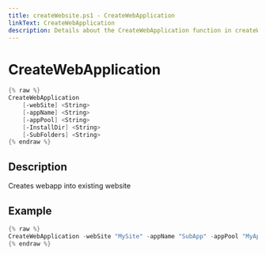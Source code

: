 ```yaml
---
title: createWebsite.ps1 - CreateWebApplication
linkText: CreateWebApplication
description: Details about the CreateWebApplication function in createWebsite.ps1 helper script
---
```


# CreateWebApplication

```PowerShell
{% raw %}
CreateWebApplication
    [-webSite] <String>
    [-appName] <String>
    [-appPool] <String>
    [-InstallDir] <String>    
    [-SubFolders] <String>
{% endraw %}
```

## Description

Creates webapp into existing website

## Example

```PowerShell
{% raw %}
CreateWebApplication -webSite "MySite" -appName "SubApp" -appPool "MyAppPool" -InstallDir "C:\Site\SubApp"
{% endraw %}
```
